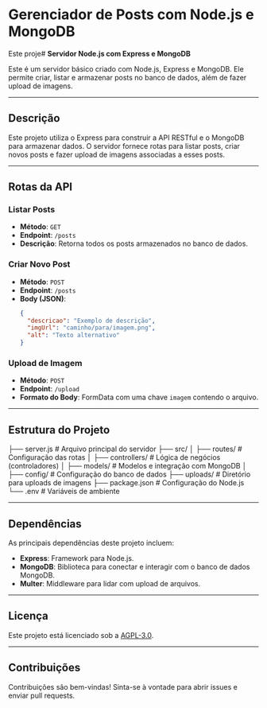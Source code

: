 # Gerenciador de Posts com Node.js e MongoDB

Este proje# **Servidor Node.js com Express e MongoDB**

Este é um servidor básico criado com Node.js, Express e MongoDB. Ele permite criar, listar e armazenar posts no banco de dados, além de fazer upload de imagens.

---

## **Descrição**
Este projeto utiliza o Express para construir a API RESTful e o MongoDB para armazenar dados. O servidor fornece rotas para listar posts, criar novos posts e fazer upload de imagens associadas a esses posts.

---

## **Rotas da API**

### **Listar Posts**
- **Método**: `GET`  
- **Endpoint**: `/posts`  
- **Descrição**: Retorna todos os posts armazenados no banco de dados.

### **Criar Novo Post**
- **Método**: `POST`  
- **Endpoint**: `/posts`  
- **Body (JSON)**:
  ```json
  {
    "descricao": "Exemplo de descrição",
    "imgUrl": "caminho/para/imagem.png",
    "alt": "Texto alternativo"
  }
  
### **Upload de Imagem**
- **Método**: `POST`  
- **Endpoint**: `/upload`  
- **Formato do Body**: FormData com uma chave `imagem` contendo o arquivo.

---

## **Estrutura do Projeto**

├── server.js             # Arquivo principal do servidor
├── src/
│   ├── routes/           # Configuração das rotas
│   ├── controllers/      # Lógica de negócios (controladores)
│   ├── models/           # Modelos e integração com MongoDB
│   ├── config/           # Configuração do banco de dados
├── uploads/              # Diretório para uploads de imagens
├── package.json          # Configuração do Node.js
└── .env                  # Variáveis de ambiente

---

## **Dependências**
As principais dependências deste projeto incluem:
- **Express**: Framework para Node.js.
- **MongoDB**: Biblioteca para conectar e interagir com o banco de dados MongoDB.
- **Multer**: Middleware para lidar com upload de arquivos.

---

## **Licença**
Este projeto está licenciado sob a [AGPL-3.0](https://opensource.org/licenses/AGPL-3.0).

---

## **Contribuições**
Contribuições são bem-vindas! Sinta-se à vontade para abrir issues e enviar pull requests.

